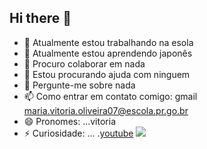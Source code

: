 ## Hi there 👋

- 🔭 Atualmente estou trabalhando na esola
- 🌱 Atualmente estou aprendendo japonês
- 👯 Procuro colaborar em nada
- 🤔 Estou procurando ajuda com ninguem
- 💬 Pergunte-me sobre nada
- 📫 Como entrar em contato comigo: gmail maria.vitoria.oliveira07@escola.pr.go.br
- 😄 Pronomes: ...vitoria
- ⚡ Curiosidade: ...
.[youtube](https://youtu.be/6riDJMI-Y8U?si=GvTueSdQxdk4S3RS)
![](https://media1.tenor.com/m/voXHTXMJ_iMAAAAC/one-piece-anime.gif)


